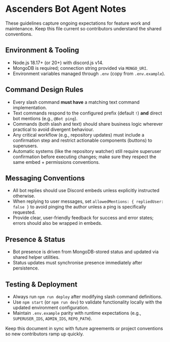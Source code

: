 # Ascenders Bot Agent Notes

These guidelines capture ongoing expectations for feature work and maintenance. Keep this file current so contributors understand the shared conventions.

## Environment & Tooling
- Node.js 18.17+ (or 20+) with discord.js v14.
- MongoDB is required; connection string provided via `MONGO_URI`.
- Environment variables managed through `.env` (copy from `.env.example`).

## Command Design Rules
- Every slash command **must have** a matching text command implementation.
- Text commands respond to the configured prefix (default `!`) **and** direct bot mentions (e.g., `@Bot ping`).
- Commands (both slash and text) should share business logic wherever practical to avoid divergent behaviour.
- Any critical workflow (e.g., repository updates) must include a confirmation step and restrict actionable components (buttons) to superusers.
- Automatic systems (like the repository watcher) still require superuser confirmation before executing changes; make sure they respect the same embed + permissions conventions.

## Messaging Conventions
- All bot replies should use Discord embeds unless explicitly instructed otherwise.
- When replying to user messages, set `allowedMentions: { repliedUser: false }` to avoid pinging the author unless a ping is specifically requested.
- Provide clear, user-friendly feedback for success and error states; errors should also be wrapped in embeds.

## Presence & Status
- Bot presence is driven from MongoDB-stored status and updated via shared helper utilities.
- Status updates must synchronise presence immediately after persistence.

## Testing & Deployment
- Always run `npm run deploy` after modifying slash command definitions.
- Use `npm start` (or `npm run dev`) to validate functionality locally with the updated environment configuration.
- Maintain `.env.example` parity with runtime expectations (e.g., `SUPERUSER_IDS`, `ADMIN_IDS`, `REPO_PATH`).

Keep this document in sync with future agreements or project conventions so new contributors ramp up quickly.

